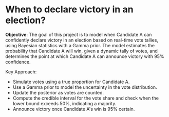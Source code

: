 # When to declare victory in an election?

**Objective**: The goal of this project is to model when Candidate A can confidently declare victory in an election based on real-time vote tallies, using Bayesian statistics with a Gamma prior. The model estimates the probability that Candidate A will win, given a dynamic tally of votes, and determines the point at which Candidate A can announce victory with 95% confidence.

Key Approach:
- Simulate votes using a true proportion for Candidate A.
- Use a Gamma prior to model the uncertainty in the vote distribution.
- Update the posterior as votes are counted.
- Compute the credible interval for the vote share and check when the lower bound exceeds 50%, indicating a majority.
- Announce victory once Candidate A's win is 95% certain.
